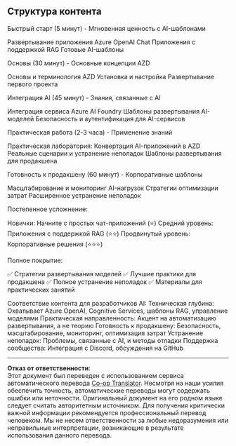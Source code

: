 <!--
CO_OP_TRANSLATOR_METADATA:
{
  "original_hash": "f043362c5ed91c41a815609e4f16bd48",
  "translation_date": "2025-09-12T19:15:21+00:00",
  "source_file": "course-outline.md",
  "language_code": "ru"
}
-->
## Структура контента

Быстрый старт (5 минут) - Мгновенная ценность с AI-шаблонами

Развертывание приложения Azure OpenAI Chat
Приложения с поддержкой RAG
Готовые AI-шаблоны

Основы (30 минут) - Основные концепции AZD

Основы и терминология AZD
Установка и настройка
Развертывание первого проекта

Интеграция AI (45 минут) - Знания, связанные с AI

Интеграция сервиса Azure AI Foundry
Шаблоны развертывания AI-моделей
Безопасность и аутентификация для AI-сервисов

Практическая работа (2-3 часа) - Применение знаний

Практическая лаборатория: Конвертация AI-приложений в AZD
Реальные сценарии и устранение неполадок
Шаблоны развертывания для продакшена

Готовность к продакшену (60 минут) - Корпоративные шаблоны

Масштабирование и мониторинг AI-нагрузок
Стратегии оптимизации затрат
Расширенное устранение неполадок

Постепенное усложнение:

Новички: Начните с простых чат-приложений (⭐)
Средний уровень: Приложения с поддержкой RAG (⭐⭐)
Продвинутый уровень: Корпоративные решения (⭐⭐⭐)

Полное покрытие:

✅ Стратегии развертывания моделей
✅ Лучшие практики для продакшена
✅ Полное устранение неполадок
✅ Материалы для практических занятий

Соответствие контента для разработчиков AI:
Техническая глубина: Охватывает Azure OpenAI, Cognitive Services, шаблоны RAG, управление моделями
Практическая направленность: Акцент на автоматизацию развертывания, а не теорию
Готовность к продакшену: Безопасность, масштабирование, мониторинг, оптимизация затрат
Устранение неполадок: Проблемы, связанные с AI, и методы отладки
Поддержка сообщества: Интеграция с Discord, обсуждения на GitHub

---

**Отказ от ответственности**:  
Этот документ был переведен с использованием сервиса автоматического перевода [Co-op Translator](https://github.com/Azure/co-op-translator). Несмотря на наши усилия обеспечить точность, автоматические переводы могут содержать ошибки или неточности. Оригинальный документ на его родном языке следует считать авторитетным источником. Для получения критически важной информации рекомендуется профессиональный перевод человеком. Мы не несем ответственности за любые недоразумения или неправильные интерпретации, возникающие в результате использования данного перевода.